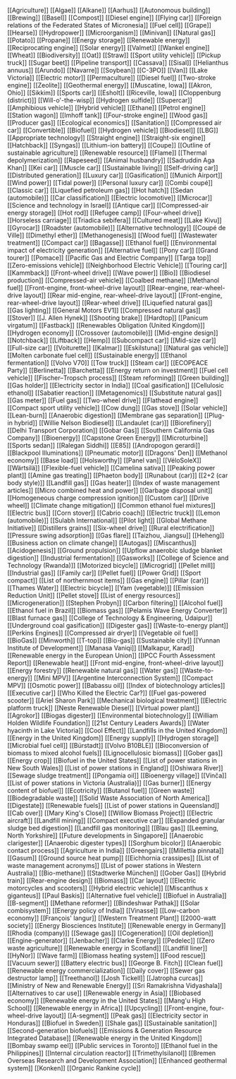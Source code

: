 [[Agriculture]]
[[Algae]]
[[Alkane]]
[[Aarhus]]
[[Autonomous building]]
[[Brewing]]
[[Basel]]
[[Compost]]
[[Diesel engine]]
[[Flying car]]
[[Foreign relations of the Federated States of Micronesia]]
[[Fuel cell]]
[[Grape]]
[[Hearse]]
[[Hydropower]]
[[Microorganism]]
[[Minivan]]
[[Natural gas]]
[[Potato]]
[[Propane]]
[[Energy storage]]
[[Renewable energy]]
[[Reciprocating engine]]
[[Solar energy]]
[[Valmet]]
[[Wankel engine]]
[[Wheat]]
[[Biodiversity]]
[[Oat]]
[[Straw]]
[[Sport utility vehicle]]
[[Pickup truck]]
[[Sugar beet]]
[[Pipeline transport]]
[[Cassava]]
[[Sisal]]
[[Helianthus annuus]]
[[Arundo]]
[[Navarre]]
[[Soybean]]
[[C-3PO]]
[[Van]]
[[Lake Victoria]]
[[Electric motor]]
[[Permaculture]]
[[Diesel fuel]]
[[Two-stroke engine]]
[[Zeolite]]
[[Geothermal energy]]
[[Muscatine, Iowa]]
[[Akron, Ohio]]
[[Sikkim]]
[[Sports car]]
[[Esholt]]
[[Riceville, Iowa]]
[[Cloppenburg (district)]]
[[Will-o'-the-wisp]]
[[Hydrogen sulfide]]
[[Supercar]]
[[Amphibious vehicle]]
[[Hybrid vehicle]]
[[Ethane]]
[[Petrol engine]]
[[Station wagon]]
[[Imhoff tank]]
[[Four-stroke engine]]
[[Wood gas]]
[[Producer gas]]
[[Ecological economics]]
[[Sanitation]]
[[Compressed air car]]
[[Convertible]]
[[Biofuel]]
[[Hydrogen vehicle]]
[[Biodiesel]]
[[LBG]]
[[Appropriate technology]]
[[Straight engine]]
[[Straight-six engine]]
[[Hatchback]]
[[Syngas]]
[[Lithium-ion battery]]
[[Coupe]]
[[Outline of sustainable agriculture]]
[[Renewable resource]]
[[Flame]]
[[Thermal depolymerization]]
[[Rapeseed]]
[[Animal husbandry]]
[[Sadruddin Aga Khan]]
[[Kei car]]
[[Muscle car]]
[[Sustainable living]]
[[Self-driving car]]
[[Distributed generation]]
[[Luxury car]]
[[Gasification]]
[[Munich Airport]]
[[Wind power]]
[[Tidal power]]
[[Personal luxury car]]
[[Combi coupé]]
[[Classic car]]
[[Liquefied petroleum gas]]
[[Hot hatch]]
[[Sedan (automobile)]]
[[Car classification]]
[[Electric locomotive]]
[[Microcar]]
[[Science and technology in Israel]]
[[Antique car]]
[[Compressed-air energy storage]]
[[Hot rod]]
[[Refugee camp]]
[[Four-wheel drive]]
[[Horseless carriage]]
[[Triadica sebifera]]
[[Cultured meat]]
[[Lake Kivu]]
[[Gyrocar]]
[[Roadster (automobile)]]
[[Alternative technology]]
[[Coupé de Ville]]
[[Dimethyl ether]]
[[Methanogenesis]]
[[Wood fuel]]
[[Wastewater treatment]]
[[Compact car]]
[[Bagasse]]
[[Ethanol fuel]]
[[Environmental impact of electricity generation]]
[[Alternative fuel]]
[[Pony car]]
[[Grand tourer]]
[[Pomace]]
[[Pacific Gas and Electric Company]]
[[Targa top]]
[[Zero-emissions vehicle]]
[[Neighborhood Electric Vehicle]]
[[Touring car]]
[[Kammback]]
[[Front-wheel drive]]
[[Wave power]]
[[Bio]]
[[Biodiesel production]]
[[Compressed-air vehicle]]
[[Coalbed methane]]
[[Methanol fuel]]
[[Front-engine, front-wheel-drive layout]]
[[Rear-engine, rear-wheel-drive layout]]
[[Rear mid-engine, rear-wheel-drive layout]]
[[Front-engine, rear-wheel-drive layout]]
[[Rear-wheel drive]]
[[Liquefied natural gas]]
[[Gas lighting]]
[[General Motors EV1]]
[[Compressed natural gas]]
[[Stover]]
[[J. Allen Hynek]]
[[Shooting brake]]
[[Hardtop]]
[[Panicum virgatum]]
[[Fastback]]
[[Renewables Obligation (United Kingdom)]]
[[Hydrogen economy]]
[[Crossover (automobile)]]
[[Mid-engine design]]
[[Notchback]]
[[Liftback]]
[[Hemp]]
[[Subcompact car]]
[[Mid-size car]]
[[Full-size car]]
[[Voiturette]]
[[Kalmar]]
[[Eskilstuna]]
[[Natural gas vehicle]]
[[Molten carbonate fuel cell]]
[[Sustainable energy]]
[[Ethanol fermentation]]
[[Volvo V70]]
[[Tow truck]]
[[Steam car]]
[[ECOPEACE Party]]
[[Berlinetta]]
[[Barchetta]]
[[Energy return on investment]]
[[Fuel cell vehicle]]
[[Fischer–Tropsch process]]
[[Steam reforming]]
[[Green building]]
[[Gas holder]]
[[Electricity sector in India]]
[[Coal gasification]]
[[Cellulosic ethanol]]
[[Sabatier reaction]]
[[Metagenomics]]
[[Substitute natural gas]]
[[Gas meter]]
[[Fuel gas]]
[[Two-wheel drive]]
[[Flathead engine]]
[[Compact sport utility vehicle]]
[[Cow dung]]
[[Gas stove]]
[[Solar vehicle]]
[[Lean-burn]]
[[Anaerobic digestion]]
[[Membrane gas separation]]
[[Plug-in hybrid]]
[[Willie Nelson Biodiesel]]
[[Landaulet (car)]]
[[Biorefinery]]
[[Delhi Transport Corporation]]
[[Gobar Gas]]
[[Southern California Gas Company]]
[[Bioenergy]]
[[Capstone Green Energy]]
[[Microturbine]]
[[Sports sedan]]
[[Ralegan Siddhi]]
[[E85]]
[[Andropogon gerardi]]
[[Blackpool Illuminations]]
[[Pneumatic motor]]
[[Dragons' Den]]
[[Methanol economy]]
[[Base load]]
[[Holsworthy]]
[[Panel van]]
[[VéloSoleX]]
[[Wärtsilä]]
[[Flexible-fuel vehicle]]
[[Camelina sativa]]
[[Peaking power plant]]
[[Amine gas treating]]
[[Phaeton body]]
[[Runabout (car)]]
[[2+2 (car body style)]]
[[Landfill gas]]
[[Gas heater]]
[[Index of waste management articles]]
[[Micro combined heat and power]]
[[Garbage disposal unit]]
[[Homogeneous charge compression ignition]]
[[Custom car]]
[[Drive wheel]]
[[Climate change mitigation]]
[[Common ethanol fuel mixtures]]
[[Electric bus]]
[[Corn stover]]
[[Cabrio coach]]
[[Electric truck]]
[[Lemon (automobile)]]
[[Sulabh International]]
[[Pilot light]]
[[Global Methane Initiative]]
[[Distillers grains]]
[[Six-wheel drive]]
[[Rural electrification]]
[[Pressure swing adsorption]]
[[Gas flare]]
[[Taizhou, Jiangsu]]
[[Heheng]]
[[Business action on climate change]]
[[Autogas]]
[[Miscanthus]]
[[Acidogenesis]]
[[Ground propulsion]]
[[Upflow anaerobic sludge blanket digestion]]
[[Industrial fermentation]]
[[Gasworks]]
[[College of Science and Technology (Rwanda)]]
[[Motorized bicycle]]
[[Microgrid]]
[[Pellet mill]]
[[Industrial gas]]
[[Family car]]
[[Pellet fuel]]
[[Power Grid]]
[[Sport compact]]
[[List of northernmost items]]
[[Gas engine]]
[[Pillar (car)]]
[[Thames Water]]
[[Electric bicycle]]
[[Yam (vegetable)]]
[[Emission Reduction Unit]]
[[Pellet stove]]
[[List of energy resources]]
[[Microgeneration]]
[[Stephen Probyn]]
[[Carbon filtering]]
[[Alcohol fuel]]
[[Ethanol fuel in Brazil]]
[[Biomass gas]]
[[Pelamis Wave Energy Converter]]
[[Blast furnace gas]]
[[College of Technology & Engineering, Udaipur]]
[[Underground coal gasification]]
[[Digester gas]]
[[Waste-to-energy plant]]
[[Perkins Engines]]
[[Compressed air dryer]]
[[Vegetable oil fuel]]
[[BioGas]]
[[Minworth]]
[[T-top]]
[[Bio-gas]]
[[Sustainable city]]
[[Yunnan Institute of Development]]
[[Manasa Vaniqi]]
[[Malkapur, Karad]]
[[Renewable energy in the European Union]]
[[IPCC Fourth Assessment Report]]
[[Renewable heat]]
[[Front mid-engine, front-wheel-drive layout]]
[[Energy forestry]]
[[Renewable natural gas]]
[[Water gas]]
[[Waste-to-energy]]
[[Mini MPV]]
[[Argentine Interconnection System]]
[[Compact MPV]]
[[Osmotic power]]
[[Babassu oil]]
[[Index of biotechnology articles]]
[[Executive car]]
[[Who Killed the Electric Car?]]
[[Fuel gas-powered scooter]]
[[Ariel Sharon Park]]
[[Mechanical biological treatment]]
[[Electric platform truck]]
[[Neste Renewable Diesel]]
[[Virtual power plant]]
[[Agrokor]]
[[Biogas digester]]
[[Environmental biotechnology]]
[[William Holden Wildlife Foundation]]
[[21st Century Leaders Awards]]
[[Water hyacinth in Lake Victoria]]
[[Cool Effect]]
[[Landfills in the United Kingdom]]
[[Energy in the United Kingdom]]
[[Energy supply]]
[[Hydrogen storage]]
[[Microbial fuel cell]]
[[Bürstadt]]
[[Volvo B10BLE]]
[[Bioconversion of biomass to mixed alcohol fuels]]
[[Lignocellulosic biomass]]
[[Gober gas]]
[[Energy crop]]
[[Biofuel in the United States]]
[[List of power stations in New South Wales]]
[[List of power stations in England]]
[[Oshiwara River]]
[[Sewage sludge treatment]]
[[Pongamia oil]]
[[Bioenergy village]]
[[Vinča]]
[[List of power stations in Victoria (Australia)]]
[[Gas burner]]
[[Energy content of biofuel]]
[[Ecotricity]]
[[Butanol fuel]]
[[Green waste]]
[[Biodegradable waste]]
[[Solid Waste Association of North America]]
[[Digestate]]
[[Renewable fuels]]
[[List of power stations in Queensland]]
[[Cab over]]
[[Mary King's Close]]
[[Willow Biomass Project]]
[[Electric aircraft]]
[[Landfill mining]]
[[Compact executive car]]
[[Expanded granular sludge bed digestion]]
[[Landfill gas monitoring]]
[[Blau gas]]
[[Leeming, North Yorkshire]]
[[Future developments in Singapore]]
[[Anaerobic clarigester]]
[[Anaerobic digester types]]
[[Sorghum bicolor]]
[[Anaerobic contact process]]
[[Agriculture in India]]
[[Greengairs]]
[[Millettia pinnata]]
[[Gasum]]
[[Ground source heat pump]]
[[Eichhornia crassipes]]
[[List of waste management acronyms]]
[[List of power stations in Western Australia]]
[[Bio-methane]]
[[Stadtwerke München]]
[[Gober Gas]]
[[Hybrid train]]
[[Rear-engine design]]
[[Biomass]]
[[Car layout]]
[[Electric motorcycles and scooters]]
[[Hybrid electric vehicle]]
[[Miscanthus x giganteus]]
[[Paul Baskis]]
[[Alternative fuel vehicle]]
[[Biofuel in Australia]]
[[B-segment]]
[[Methane reformer]]
[[Bindeshwar Pathak]]
[[Solar combisystem]]
[[Energy policy of India]]
[[Vinasse]]
[[Low-carbon economy]]
[[François' langur]]
[[Western Treatment Plant]]
[[2000-watt society]]
[[Energy Biosciences Institute]]
[[Renewable energy in Germany]]
[[Rhodia (company)]]
[[Sewage gas]]
[[Cogeneration]]
[[Oil depletion]]
[[Engine-generator]]
[[Jenbacher]]
[[Clarke Energy]]
[[Pedelec]]
[[Zero waste agriculture]]
[[Renewable energy in Scotland]]
[[Landfill liner]]
[[HyNor]]
[[Wave farm]]
[[Biomass heating system]]
[[Food rescue]]
[[Vacuum sewer]]
[[Battery electric bus]]
[[George B. Fitch]]
[[Clean fuel]]
[[Renewable energy commercialization]]
[[Daily cover]]
[[Sewer gas destructor lamp]]
[[Treethanol]]
[[Josh Tickell]]
[[Jatropha curcas]]
[[Ministry of New and Renewable Energy]]
[[Sri Ramakrishna Vidyashala]]
[[Alternatives to car use]]
[[Renewable energy in Asia]]
[[Biobased economy]]
[[Renewable energy in the United States]]
[[Mang'u High School]]
[[Renewable energy in Africa]]
[[Upcycling]]
[[Front-engine, four-wheel-drive layout]]
[[A-segment]]
[[Peak gas]]
[[Electricity sector in Honduras]]
[[Biofuel in Sweden]]
[[Shale gas]]
[[Sustainable sanitation]]
[[Second-generation biofuels]]
[[Emissions & Generation Resource Integrated Database]]
[[Renewable energy in the United Kingdom]]
[[Bombay swamp eel]]
[[Public services in Toronto]]
[[Ethanol fuel in the Philippines]]
[[Internal circulation reactor]]
[[Trimethylsilanol]]
[[Bremen Overseas Research and Development Association]]
[[Enhanced geothermal system]]
[[Konken]]
[[Organic Rankine cycle]]
